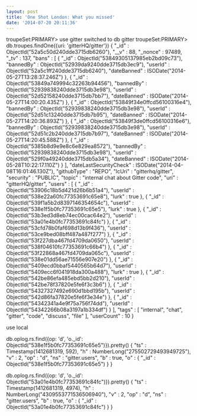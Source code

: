 ```yaml
---
layout: post
title: 'One Shot London: What you missed'
date: '2014-07-20 20:11:36'
---
```


troupeSet:PRIMARY> use gitter
switched to db gitter
troupeSet:PRIMARY> db.troupes.findOne({uri: 'gitterHQ/gitter'})
{
  "_id" : ObjectId("52a5c50d240dde3715db6260"),
  "__v" : 88,
  "_nonce" : 97489,
  "_tv" : 137,
  "bans" : [
    {
      "_id" : ObjectId("53849305137985eb2bd09c73"),
      "bannedBy" : ObjectId("52939da9240dde3715db3ec9"),
      "userId" : ObjectId("52a5c1ff240dde3715db6240"),
      "dateBanned" : ISODate("2014-05-27T13:28:37.246Z")
    },
    {
      "_id" : ObjectId("53849a749994c32263b94456"),
      "bannedBy" : ObjectId("52939838240dde3715db3e98"),
      "userId" : ObjectId("52d52158240dde3715db7bb7"),
      "dateBanned" : ISODate("2014-05-27T14:00:20.435Z")
    },
    {
      "_id" : ObjectId("53849f34e0ffcd56100316e4"),
      "bannedBy" : ObjectId("52939838240dde3715db3e98"),
      "userId" : ObjectId("52d51c13240dde3715db7b95"),
      "dateBanned" : ISODate("2014-05-27T14:20:36.893Z")
    },
    {
      "_id" : ObjectId("53849f3de0ffcd56100316e6"),
      "bannedBy" : ObjectId("52939838240dde3715db3e98"),
      "userId" : ObjectId("52d51c2b240dde3715db7b97"),
      "dateBanned" : ISODate("2014-05-27T14:20:45.588Z")
    },
    {
      "_id" : ObjectId("5385b8d9e9e8c6e829ea8572"),
      "bannedBy" : ObjectId("52939838240dde3715db3e98"),
      "userId" : ObjectId("529f0a49240dde3715db5a34"),
      "dateBanned" : ISODate("2014-05-28T10:22:17.110Z")
    }
  ],
  "dateLastSecurityCheck" : ISODate("2014-04-08T16:01:46.130Z"),
  "githubType" : "REPO",
  "lcUri" : "gitterhq/gitter",
  "security" : "PUBLIC",
  "topic" : "internal chat about Gitter code",
  "uri" : "gitterHQ/gitter",
  "users" : [
    {
      "_id" : ObjectId("53906c18b5d421d26b6b51a4"),
      "userId" : ObjectId("538e22a60fc77353691c65e8"),
      "lurk" : true
    },
    {
      "_id" : ObjectId("539f1a5b2d8397146354654c"),
      "userId" : ObjectId("538e1f5b0fc77353691c65e5"),
      "lurk" : true
    },
    {
      "_id" : ObjectId("53b3ed3d8eb74ec00cac64e2"),
      "userId" : ObjectId("53a01e4b0fc77353691c84fc")
    },
    {
      "_id" : ObjectId("53cfd78b0faf698d13b9f436"),
      "userId" : ObjectId("53ce9bed08bff487a487f277")
    },
    {
      "_id" : ObjectId("53f227dba467fd4709da0650"),
      "userId" : ObjectId("538f04610fc77353691c66b4")
    },
    {
      "_id" : ObjectId("53f22868a467fd4709da065c"),
      "userId" : ObjectId("538e01dd56ae71556e907e20")
    },
    {
      "_id" : ObjectId("5409ecd0bbaf5440565b64d7"),
      "userId" : ObjectId("5409ecc6f041918da300a488"),
      "lurk" : true
    },
    {
      "_id" : ObjectId("542be86efa485ebd5bb2d210"),
      "userId" : ObjectId("542be78f37820e5fe6f3c3b6")
    },
    {
      "_id" : ObjectId("54327327492e690d1bbd195b"),
      "userId" : ObjectId("542d86fa37820e5fe6f3e34e")
    },
    {
      "_id" : ObjectId("54342341a4e9f75a756f74dd"),
      "userId" : ObjectId("54342266b08a3197a1b334df")
    }
  ],
  "tags" : [
    "internal",
    "chat",
    "gitter",
    "code",
    "discuss",
    "file"
  ],
  "userCount" : 10
}


use local

db.oplog.rs.find({op: 'd', 'o._id': ObjectId("538e1f5b0fc77353691c65e5")}).pretty()
{
  "ts" : Timestamp(1412681319, 592),
  "h" : NumberLong("275502729493949725"),
  "v" : 2,
  "op" : "d",
  "ns" : "gitter.users",
  "b" : true,
  "o" : {
    "_id" : ObjectId("538e1f5b0fc77353691c65e5")
  }
}

db.oplog.rs.find({op: 'd', 'o._id': ObjectId("53a01e4b0fc77353691c84fc")}).pretty()
{
  "ts" : Timestamp(1412681319, 4974),
  "h" : NumberLong("4309553771536506940"),
  "v" : 2,
  "op" : "d",
  "ns" : "gitter.users",
  "b" : true,
  "o" : {
    "_id" : ObjectId("53a01e4b0fc77353691c84fc")
  }
}
